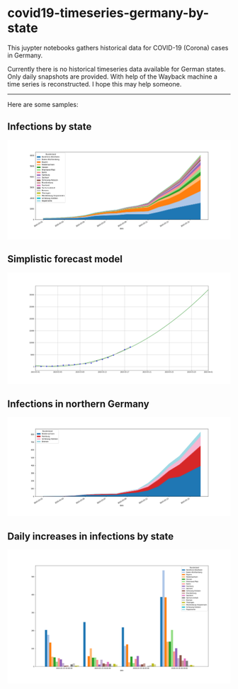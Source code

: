 # covid19-timeseries-germany-by-state

This juypter notebooks gathers historical data for COVID-19 (Corona) cases in Germany. 

Currently there is no historical timeseries data available for German states. Only daily snapshots are provided. With help of the Wayback machine a time series is reconstructed. I hope this may help someone.

---
Here are some samples:

## Infections by state
![xxx](images/area_chart_infections_germany_by_state.png)

## Simplistic forecast model
![xxx](images/forecast_14_days.png)

## Infections in northern Germany
![xxx](images/area_chart_infections_germany_northern_germany.png)

## Daily increases in infections by state
![xxx](images/area_chart_dailydiffs_germany_by_state.png)

